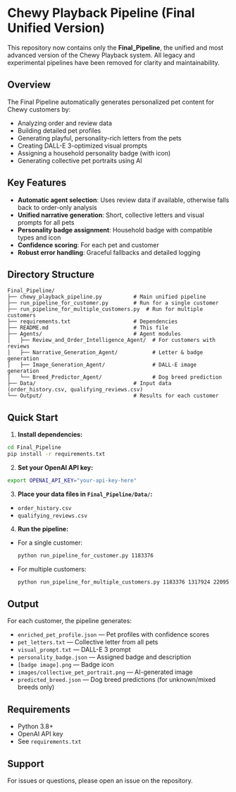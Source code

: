 # Chewy Playback Pipeline (Final Unified Version)

This repository now contains only the **Final_Pipeline**, the unified and most advanced version of the Chewy Playback system. All legacy and experimental pipelines have been removed for clarity and maintainability.

## Overview

The Final Pipeline automatically generates personalized pet content for Chewy customers by:
- Analyzing order and review data
- Building detailed pet profiles
- Generating playful, personality-rich letters from the pets
- Creating DALL-E 3-optimized visual prompts
- Assigning a household personality badge (with icon)
- Generating collective pet portraits using AI

## Key Features
- **Automatic agent selection**: Uses review data if available, otherwise falls back to order-only analysis
- **Unified narrative generation**: Short, collective letters and visual prompts for all pets
- **Personality badge assignment**: Household badge with compatible types and icon
- **Confidence scoring**: For each pet and customer
- **Robust error handling**: Graceful fallbacks and detailed logging

## Directory Structure

```
Final_Pipeline/
├── chewy_playback_pipeline.py          # Main unified pipeline
├── run_pipeline_for_customer.py        # Run for a single customer
├── run_pipeline_for_multiple_customers.py  # Run for multiple customers
├── requirements.txt                    # Dependencies
├── README.md                           # This file
├── Agents/                             # Agent modules
│   ├── Review_and_Order_Intelligence_Agent/  # For customers with reviews
│   ├── Narrative_Generation_Agent/           # Letter & badge generation
│   ├── Image_Generation_Agent/               # DALL-E image generation
│   └── Breed_Predictor_Agent/                # Dog breed prediction
├── Data/                               # Input data (order_history.csv, qualifying_reviews.csv)
└── Output/                             # Results for each customer
```

## Quick Start

1. **Install dependencies:**
```bash
cd Final_Pipeline
pip install -r requirements.txt
```

2. **Set your OpenAI API key:**
```bash
export OPENAI_API_KEY="your-api-key-here"
```

3. **Place your data files in `Final_Pipeline/Data/`:**
- `order_history.csv`
- `qualifying_reviews.csv`

4. **Run the pipeline:**
- For a single customer:
  ```bash
  python run_pipeline_for_customer.py 1183376
  ```
- For multiple customers:
  ```bash
  python run_pipeline_for_multiple_customers.py 1183376 1317924 2209529
  ```

## Output
For each customer, the pipeline generates:
- `enriched_pet_profile.json` — Pet profiles with confidence scores
- `pet_letters.txt` — Collective letter from all pets
- `visual_prompt.txt` — DALL-E 3 prompt
- `personality_badge.json` — Assigned badge and description
- `[badge image].png` — Badge icon
- `images/collective_pet_portrait.png` — AI-generated image
- `predicted_breed.json` — Dog breed predictions (for unknown/mixed breeds only)

## Requirements
- Python 3.8+
- OpenAI API key
- See `requirements.txt`

## Support
For issues or questions, please open an issue on the repository.
